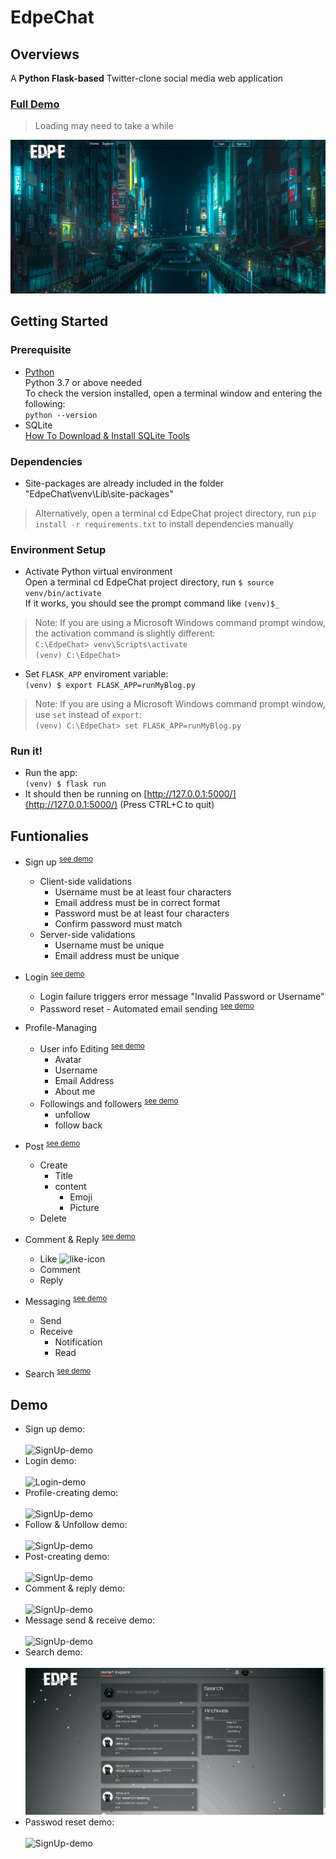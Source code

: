 
# EdpeChat
## Overviews
A **Python Flask-based** Twitter-clone social media web application </br>
### [Full Demo](https://edpegg.herokuapp.com/) </br>
> Loading may need to take a while

![full-demo](/screenshots/full-demo.png)
</br>
## Getting Started
### Prerequisite

 - [Python](https://www.python.org/downloads/)<br />
	Python 3.7 or above needed <br />
	To check the version installed, open a terminal window and entering the following: <br />
	``python --version``
 - SQLite <br />
	 [How To Download & Install SQLite Tools](How%20To%20Download%20&%20Install%20SQLite%20Tools)
### Dependencies
	
 - Site-packages are already included in the folder "EdpeChat\venv\Lib\site-packages"
 > Alternatively, open a terminal cd EdpeChat project directory, run  ``pip install -r requirements.txt`` to install dependencies manually
 
### Environment Setup
 - Activate Python virtual environment <br />
 Open a terminal cd EdpeChat project directory, run
  ``$ source venv/bin/activate``<br />
 If it works, you should see the prompt command like
 ``(venv)$_`` 
 > Note: If you are using a Microsoft Windows command prompt window, the activation command is slightly different: </br>
 > ``C:\EdpeChat> venv\Scripts\activate``<br />
 > ``(venv) C:\EdpeChat>``
 
 - Set ``FLASK_APP`` enviroment variable: </br>
 ``(venv) $ export FLASK_APP=runMyBlog.py``
 > Note:  If you are using a Microsoft Windows command prompt window, use `set` instead of `export`: </br>
 > `(venv) C:\EdpeChat> set FLASK_APP=runMyBlog.py`

### Run it!
 - Run the app: </br>
 `(venv) $ flask run`
 -  It should then be running on  [http://127.0.0.1:5000/](http://127.0.0.1:5000/)  (Press CTRL+C to quit)

	 
## Funtionalies
 - Sign up <sup>[see demo](#myfootnote1)</sup>
	 - Client-side validations
		 - Username must be at least four characters 
		 - Email address must be in correct format
		 - Password must be at least four characters
		 - Confirm password must match
	 - Server-side validations
		 - Username must be unique
		 - Email address must be unique
 - Login <sup>[see demo](#myfootnote2)</sup>
	 - Login failure triggers error message "Invalid Password or Username"
	 - Password reset - Automated email sending <sup>[see demo](#myfootnote9)</sup>
 - Profile-Managing
	 - User info Editing <sup>[see demo](#myfootnote3)</sup>
		 - Avatar
		 - Username
		 - Email Address
		 - About me
	- Followings and followers <sup>[see demo](#myfootnote4)</sup>
		- unfollow 
		- follow back
 - Post <sup>[see demo](#myfootnote5)</sup>
	 - Create
		 - Title 
		 - content
			 - Emoji
			 - Picture
	 - Delete
	 
 - Comment & Reply <sup>[see demo](#myfootnote6)</sup>   
	 - Like ![like-icon](https://img.icons8.com/material-sharp/24/000000/facebook-like--v1.png%22)
	 - Comment
	 - Reply
 - Messaging <sup>[see demo](#myfootnote7)</sup>
	 - Send
	 - Receive
		 - Notification
		 - Read
 - Search <sup>[see demo](#myfootnote8)</sup>
 
## Demo
- <a name="myfootnote1">Sign up demo: </a>
<br></br>
![SignUp-demo](/screenshots/SignUp.gif)
- <a name="myfootnote2">Login demo: </a>
<br></br>
![Login-demo](/screenshots/Login.gif)
- <a name="myfootnote3">Profile-creating demo: </a>
<br></br>
![SignUp-demo](/screenshots/Profile-creating.gif)
- <a name="myfootnote4">Follow & Unfollow demo: </a>
<br></br>
![SignUp-demo](/screenshots/Following1.gif)
- <a name="myfootnote5">Post-creating demo: </a>
<br></br>
![SignUp-demo](/screenshots/Post.gif)
- <a name="myfootnote6">Comment & reply demo: </a>
<br></br>
![SignUp-demo](/screenshots/Comment2.gif)
- <a name="myfootnote7">Message send & receive demo: </a>
<br></br>
![SignUp-demo](/screenshots/Messaging.gif)
- <a name="myfootnote8">Search demo: </a>
<br></br>
![SignUp-demo](/screenshots/Search.gif)
- <a name="myfootnote9">Passwod reset demo: </a>
<br></br>
![SignUp-demo](/screenshots/Password-reset.gif)
